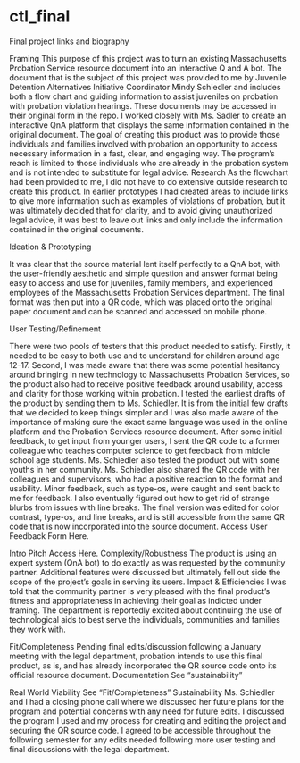 # ctl_final
Final project links and biography

Framing
	This purpose of this project was to turn an existing Massachusetts Probation Service resource document into an interactive Q and A bot. The document that is the subject of this project was provided to me by Juvenile Detention Alternatives Initiative Coordinator Mindy Schiedler and includes both a flow chart and guiding information to assist juveniles on probation with probation violation hearings. These documents may be accessed in their original form in the repo.
	I worked closely with Ms. Sadler to create an interactive QnA platform that displays the same information contained in the original document. The goal of creating this product was to provide those individuals and families involved with probation an opportunity to access necessary information in a fast, clear, and engaging way. The program’s reach is limited to those individuals who are already in the probation system and is not intended to substitute for legal advice. 
Research
As the flowchart had been provided to me, I did not have to do extensive outside research to create this product. In earlier prototypes I had created areas to include links to give more information such as examples of violations of probation, but it was ultimately decided that for clarity, and to avoid giving unauthorized legal advice, it was best to leave out links and only include the information contained in the original documents. 

Ideation & Prototyping	

It was clear that the source material lent itself perfectly to a QnA bot, with the user-friendly aesthetic and simple question and answer format being easy to access and use for juveniles, family members, and experienced employees of the Massachusetts Probation Services department. The final format was then put into a QR code, which was placed onto the original paper document and can be scanned and accessed on mobile phone.

User Testing/Refinement

There were two pools of testers that this product needed to satisfy. Firstly, it needed to be easy to both use and to understand for children around age 12-17. Second, I was made aware that there was some potential hesitancy around bringing in new technology to Massachusetts Probation Services, so the product also had to receive positive feedback around usability, access and clarity for those working within probation. 
I tested the earliest drafts of the product by sending them to Ms. Schiedler. It is from the initial few drafts that we decided to keep things simpler and I was also made aware of the importance of making sure the exact same language was used in the online platform and the Probation Services resource document.
 After some initial feedback, to get input from younger users, I sent the QR code to a former colleague who teaches computer science to get feedback from middle school age students. Ms. Schiedler also tested the product out with some youths in her community. 
Ms. Schiedler also shared the QR code with her colleagues and supervisors, who had a positive reaction to the format and usability. Minor feedback, such as type-os, were caught and sent back to me for feedback. I also eventually figured out how to get rid of strange blurbs from issues with line breaks. 
The final version was edited for color contrast, type-os, and line breaks, and is still accessible from the same QR code that is now incorporated into the source document.
Access User Feedback Form Here.

Intro Pitch
Access Here.
Complexity/Robustness
The product is using an expert system (QnA bot) to do exactly as was requested by the community partner. Additional features were discussed but ultimately fell out side the scope of the project’s goals in serving its users.
Impact & Efficiencies
I was told that the community partner is very pleased with the final product’s fitness and appropriateness in achieving their goal as indicted under framing. The department is reportedly excited about continuing the use of technological aids to best serve the individuals, communities and families they work with. 

Fit/Completeness
Pending final edits/discussion following a January meeting with the legal department, probation intends to use this final product, as is, and has already incorporated the QR source code onto its official resource document.
Documentation
See “sustainability”

Real World Viability
See “Fit/Completeness”
Sustainability
Ms. Schiedler and I had a closing phone call where we discussed her future plans for the program and potential concerns with any need for future edits. I discussed the program I used and my process for creating and editing the project and securing the QR source code. I agreed to be accessible throughout the following semester for any edits needed following more user testing and final discussions with the legal department. 
